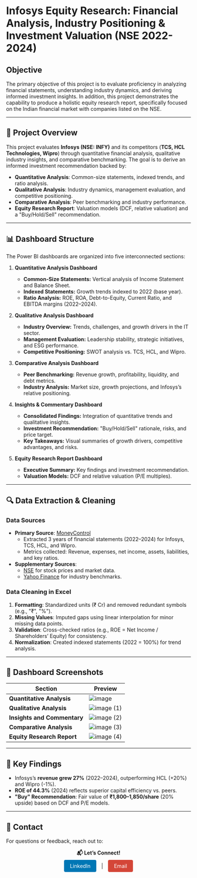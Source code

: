 # Infosys Equity Research: Financial Analysis, Industry Positioning & Investment Valuation (NSE 2022-2024)

## Objective
The primary objective of this project is to evaluate proficiency in analyzing financial statements, understanding industry dynamics, and deriving informed investment insights. In addition, this project demonstrates the capability to produce a holistic equity research report, specifically focused on the Indian financial market with companies listed on the NSE.

---

## 📌 **Project Overview**  
This project evaluates **Infosys (NSE: INFY)** and its competitors (**TCS, HCL Technologies, Wipro**) through quantitative financial analysis, qualitative industry insights, and comparative benchmarking. The goal is to derive an informed investment recommendation backed by:  
- **Quantitative Analysis**: Common-size statements, indexed trends, and ratio analysis.  
- **Qualitative Analysis**: Industry dynamics, management evaluation, and competitive positioning.  
- **Comparative Analysis**: Peer benchmarking and industry performance.  
- **Equity Research Report**: Valuation models (DCF, relative valuation) and a "Buy/Hold/Sell" recommendation.  

---

## 📊 Dashboard Structure

The Power BI dashboards are organized into five interconnected sections:

1. **Quantitative Analysis Dashboard**
   - **Common-Size Statements:** Vertical analysis of Income Statement and Balance Sheet.
   - **Indexed Statements:** Growth trends indexed to 2022 (base year).
   - **Ratio Analysis:** ROE, ROA, Debt-to-Equity, Current Ratio, and EBITDA margins (2022–2024).

2. **Qualitative Analysis Dashboard**
   - **Industry Overview:** Trends, challenges, and growth drivers in the IT sector.
   - **Management Evaluation:** Leadership stability, strategic initiatives, and ESG performance.
   - **Competitive Positioning:** SWOT analysis vs. TCS, HCL, and Wipro.

3. **Comparative Analysis Dashboard**
   - **Peer Benchmarking:** Revenue growth, profitability, liquidity, and debt metrics.
   - **Industry Analysis:** Market size, growth projections, and Infosys’s relative positioning.

4. **Insights & Commentary Dashboard**
   - **Consolidated Findings:** Integration of quantitative trends and qualitative insights.
   - **Investment Recommendation:** "Buy/Hold/Sell" rationale, risks, and price target.
   - **Key Takeaways:** Visual summaries of growth drivers, competitive advantages, and risks.

5. **Equity Research Report Dashboard**
   - **Executive Summary:** Key findings and investment recommendation.
   - **Valuation Models:** DCF and relative valuation (P/E multiples).

---

## 🔍 **Data Extraction & Cleaning**  

### **Data Sources**  
- **Primary Source**: [MoneyControl](https://www.moneycontrol.com)  
  - Extracted 3 years of financial statements (2022–2024) for Infosys, TCS, HCL, and Wipro.  
  - Metrics collected: Revenue, expenses, net income, assets, liabilities, and key ratios.  
- **Supplementary Sources**:  
  - [NSE](https://www.nseindia.com) for stock prices and market data.  
  - [Yahoo Finance](https://finance.yahoo.com) for industry benchmarks.  

### **Data Cleaning in Excel**  
1. **Formatting**: Standardized units (₹ Cr) and removed redundant symbols (e.g., "₹", "%").  
2. **Missing Values**: Imputed gaps using linear interpolation for minor missing data points.  
3. **Validation**: Cross-checked ratios (e.g., ROE = Net Income / Shareholders’ Equity) for consistency.  
4. **Normalization**: Created indexed statements (2022 = 100%) for trend analysis.  

---



## 📸 **Dashboard Screenshots**  

| Section                  | Preview                                                                 |
|--------------------------|-------------------------------------------------------------------------|
| **Quantitative Analysis** | ![image](https://github.com/user-attachments/assets/2a5ea154-ea6e-46bc-8ff6-6d8b33d39b30)  |
| **Qualitative Analysis**  | ![image (1)](https://github.com/user-attachments/assets/9661a2b9-fb4c-4026-a9ae-88f96f70bcc2) |
| **Insights and Commentary** |  ![image (2)](https://github.com/user-attachments/assets/6437b3e3-ddb3-4442-8ba1-1111c91d3d89) |
| **Comparative Analysis** | ![image (3)](https://github.com/user-attachments/assets/bcace32d-eb53-4bd5-9d90-8280ce5bd89d)  |
| **Equity Research Report**| ![image (4)](https://github.com/user-attachments/assets/f0216fdb-7675-4275-85e9-239d1cfaa343) |

---

## 📝 **Key Findings**  
- Infosys’s **revenue grew 27%** (2022–2024), outperforming HCL (+20%) and Wipro (-1%).  
- **ROE of 44.3%** (2024) reflects superior capital efficiency vs. peers.  
- **"Buy" Recommendation**: Fair value of **₹1,800–1,850/share** (20% upside) based on DCF and P/E models.  


---

## 📧 **Contact**  
For questions or feedback, reach out to:
<p align="center">
  <strong>📬 Let’s Connect!</strong>
  <br>
  <a href="https://www.linkedin.com/in/rishikesh-borah-3b245284/" target="_blank" style="display: inline-block; background-color: #0077B5; color: #fff; padding: 8px 16px; margin: 5px 10px; text-decoration: none; border-radius: 4px;">LinkedIn</a> | 
  <a href="mailto:rishikesh.borah4@gmail.com" target="_blank" style="display: inline-block; background-color: #D44638; color: #fff; padding: 8px 16px; margin: 5px 10px; text-decoration: none; border-radius: 4px;">Email</a>
</p>
  
